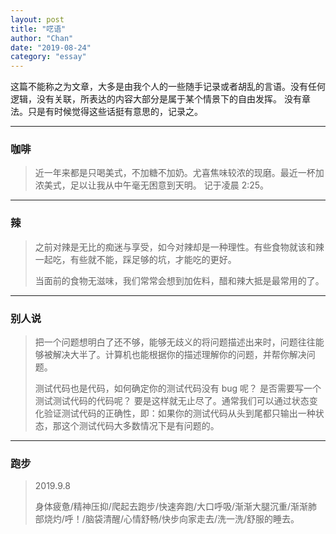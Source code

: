 ```yaml
---
layout: post
title: "呓语"
author: "Chan"
date: "2019-08-24"
category: "essay"
---
```


这篇不能称之为文章，大多是由我个人的一些随手记录或者胡乱的言语。没有任何逻辑，没有关联，所表达的内容大部分是属于某个情景下的自由发挥。
没有章法。只是有时候觉得这些话挺有意思的，记录之。

---

### 咖啡

> 近一年来都是只喝美式，不加糖不加奶。尤喜焦味较浓的现磨。最近一杯加浓美式，足以让我从中午毫无困意到天明。 记于凌晨 2:25。

---

### 辣

> 之前对辣是无比的痴迷与享受，如今对辣却是一种理性。有些食物就该和辣一起吃，有些就不能，踩足够的坑，才能吃的更好。
>
> 当面前的食物无滋味，我们常常会想到加佐料，醋和辣大抵是最常用的了。

---

### 别人说

> 把一个问题想明白了还不够，能够无歧义的将问题描述出来时，问题往往能够被解决大半了。计算机也能根据你的描述理解你的问题，并帮你解决问题。
>
> 测试代码也是代码，如何确定你的测试代码没有 bug 呢？ 是否需要写一个测试测试代码的代码呢？ 要是这样就无止尽了。通常我们可以通过状态变化验证测试代码的正确性，即：如果你的测试代码从头到尾都只输出一种状态，那这个测试代码大多数情况下是有问题的。



---

### 跑步

> 2019.9.8
>
> 身体疲惫/精神压抑/爬起去跑步/快速奔跑/大口呼吸/渐渐大腿沉重/渐渐肺部烧灼/呼！/脑袋清醒/心情舒畅/快步向家走去/洗一洗/舒服的睡去。

